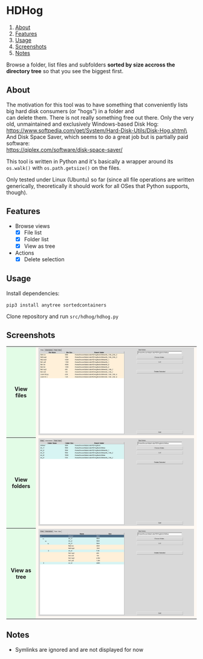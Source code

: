 
# HDHog

1. [About](#about)
1. [Features](#features)
3. [Usage](#usage)
4. [Screenshots](#screenshots)
5. [Notes](#notes)

Browse a folder, list files and subfolders **sorted by size accross the directory tree** so that you see the biggest first.

## About <a name="about"></a>
The motivation for this tool was to have something that conveniently lists big hard disk consumers (or "hogs") in a folder and\
can delete them. There is not really something free out there. Only the very old, unmaintained and exclusively Windows-based Disk Hog:\
https://www.softpedia.com/get/System/Hard-Disk-Utils/Disk-Hog.shtml\
And Disk Space Saver, which seems to do a great job but is partially paid software:\
https://qiplex.com/software/disk-space-saver/


This tool is written in Python and it's basically a wrapper around its ``os.walk()`` with ``os.path.getsize()`` on the files.


Only tested under Linux (Ubuntu) so far (since all file operations are written generically, theoretically it should work for all OSes that Python supports, though).

## Features <a name="features"></a>
- Browse views
    - [x] File list
    - [x] Folder list
    - [x] View as tree

- Actions
    - [x] Delete selection

## Usage <a name="usage"></a>

Install dependencies:

```shell
pip3 install anytree sortedcontainers
```

Clone repository and run ``src/hdhog/hdhog.py``

## Screenshots <a name="screenshots"></a>

<table>
    <style>th{background-color:#e2fce6;}</style>
    <style>td{background-color:#fff9f3;}</style>
    <tr>
        <!-- <th style="background-color: #e2fce6" >View files</th> color Nyanza -->
        <th>View files</th> <!-- color Nyanza-->
        <!-- <td style="background-color: #fff9f3" align="center"><img src="./doc/img/files.png" alt="View files"></img></td> color Floral White -->
        <td align="center"><img src="./doc/img/files.png" alt="View files"></img></td> <!-- color Floral White-->
    </tr>
    <tr>
        <th>View folders</th>
        <td align="center"><img src="./doc/img/dirs.png" alt="View folders"></img></td>
    </tr>
    <tr>
        <th>View as tree</th>
        <td align="center"><img src="./doc/img/tree.png" alt="View as tree"></img></td>
    </tr>
 </table>

## Notes <a name="notes"></a>
- Symlinks are ignored and are not displayed for now